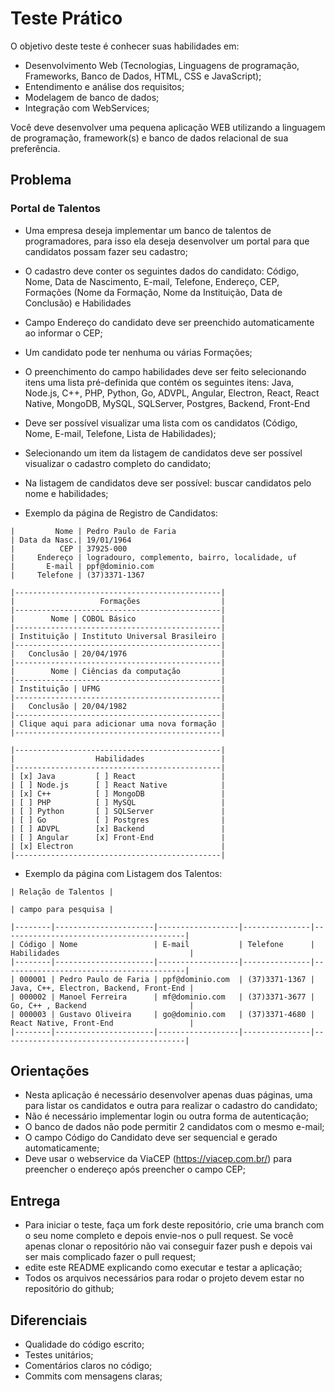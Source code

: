 # Teste Prático

O objetivo deste teste é conhecer suas habilidades em:

* Desenvolvimento Web (Tecnologias, Linguagens de programação, Frameworks, Banco de Dados, HTML, CSS e JavaScript);
* Entendimento e análise dos requisitos;
* Modelagem de banco de dados;
* Integração com WebServices;

Você deve desenvolver uma pequena aplicação WEB utilizando a linguagem de programação, framework(s) e banco de dados relacional de sua preferência.

## Problema

### Portal de Talentos

* Uma empresa deseja implementar um banco de talentos de programadores, para isso ela deseja desenvolver um portal para que candidatos possam fazer seu cadastro;
* O cadastro deve conter os seguintes dados do candidato: Código, Nome, Data de Nascimento, E-mail, Telefone, Endereço, CEP, Formações (Nome da Formação, Nome da Instituição, Data de Conclusão) e Habilidades
* Campo Endereço do candidato deve ser preenchido automaticamente ao informar o CEP;
* Um candidato pode ter nenhuma ou várias Formações;
* O preenchimento do campo habilidades deve ser feito selecionando itens uma lista pré-definida que contém os seguintes itens: Java, Node.js, C++, PHP, Python, Go, ADVPL, Angular, Electron, React, React Native, MongoDB, MySQL, SQLServer, Postgres, Backend, Front-End
* Deve ser possível visualizar uma lista com os candidatos (Código, Nome, E-mail, Telefone, Lista de Habilidades);
* Selecionando um item da listagem de candidatos deve ser possível visualizar o cadastro completo do candidato;
* Na listagem de candidatos deve ser possível: buscar candidatos pelo nome e habilidades;

* Exemplo da página de Registro de Candidatos:

```
|         Nome | Pedro Paulo de Faria
| Data da Nasc.| 19/01/1964
|          CEP | 37925-000
|     Endereço | logradouro, complemento, bairro, localidade, uf
|       E-mail | ppf@dominio.com
|     Telefone | (37)3371-1367

|----------------------------------------------|
|                   Formações                  |
|----------------------------------------------|
|        Nome | COBOL Básico                   |
|----------------------------------------------|
| Instituição | Instituto Universal Brasileiro |
|----------------------------------------------|
|   Conclusão | 20/04/1976                     |
|----------------------------------------------|
|        Nome | Ciências da computação         |
|----------------------------------------------|
| Instituição | UFMG                           |
|----------------------------------------------|
|   Conclusão | 20/04/1982                     |
|----------------------------------------------|
| Clique aqui para adicionar uma nova formação |
|----------------------------------------------|

|----------------------------------------------|
|                  Habilidades                 |
|----------------------------------------------|
| [x] Java         [ ] React                   |
| [ ] Node.js      [ ] React Native            |
| [x] C++          [ ] MongoDB                 |
| [ ] PHP          [ ] MySQL                   |
| [ ] Python       [ ] SQLServer               |
| [ ] Go           [ ] Postgres                |
| [ ] ADVPL        [x] Backend                 |
| [ ] Angular      [x] Front-End               |
| [x] Electron                                 |
|----------------------------------------------|
```

* Exemplo da página com Listagem dos Talentos:

```
| Relação de Talentos |

| campo para pesquisa |

|--------|----------------------|------------------|---------------|-----------------------------------------|
| Código | Nome                 | E-mail           | Telefone      | Habilidades                             | 
|--------|----------------------|------------------|---------------|-----------------------------------------|
| 000001 | Pedro Paulo de Faria | ppf@dominio.com  | (37)3371-1367 | Java, C++, Electron, Backend, Front-End |
| 000002 | Manoel Ferreira      | mf@dominio.com   | (37)3371-3677 | Go, C++ , Backend                       |
| 000003 | Gustavo Oliveira     | go@dominio.com   | (37)3371-4680 | React Native, Front-End                 |
|--------|----------------------|------------------|---------------|-----------------------------------------|
```

## Orientações

* Nesta aplicação é necessário desenvolver apenas duas páginas, uma para listar os candidatos e outra para realizar o cadastro do candidato;
* Não é necessário implementar login ou outra forma de autenticação;
* O banco de dados não pode permitir 2 candidatos com o mesmo e-mail;
* O campo Código do Candidato deve ser sequencial e gerado automaticamente;
* Deve usar o webservice da ViaCEP (https://viacep.com.br/) para preencher o endereço após preencher o campo CEP;

## Entrega

* Para iniciar o teste, faça um fork deste repositório, crie uma branch com o seu nome completo e depois envie-nos o pull request. Se você apenas clonar o repositório não vai conseguir fazer push e depois vai ser mais complicado fazer o pull request;
* edite este README explicando como executar e testar a aplicação;
* Todos os arquivos necessários para rodar o projeto devem estar no repositório do github;


## Diferenciais

* Qualidade do código escrito;
* Testes unitários;
* Comentários claros no código;
* Commits com mensagens claras;
